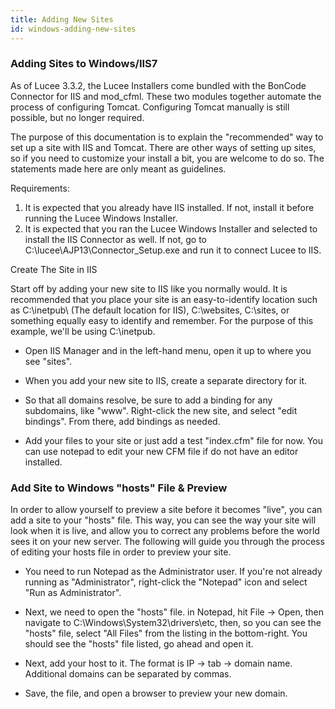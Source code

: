 ```yaml
---
title: Adding New Sites
id: windows-adding-new-sites
---
```


### Adding Sites to Windows/IIS7 ###

As of Lucee 3.3.2, the Lucee Installers come bundled with the BonCode Connector for IIS and mod_cfml. These two modules together automate the process of configuring Tomcat. Configuring Tomcat manually is still possible, but no longer required.

The purpose of this documentation is to explain the "recommended" way to set up a site with IIS and Tomcat. There are other ways of setting up sites, so if you need to customize your install a bit, you are welcome to do so. The statements made here are only meant as guidelines.

Requirements:

1. It is expected that you already have IIS installed. If not, install it before running the Lucee Windows Installer.
1. It is expected that you ran the Lucee Windows Installer and selected to install the IIS Connector as well. If not, go to C:\lucee\AJP13\Connector_Setup.exe and run it to connect Lucee to IIS.

Create The Site in IIS

Start off by adding your new site to IIS like you normally would. It is recommended that you place your site is an easy-to-identify location such as C:\inetpub\ (The default location for IIS), C:\websites\, C:\sites\, or something equally easy to identify and remember. For the purpose of this example, we'll be using C:\inetpub\.

* Open IIS Manager and in the left-hand menu, open it up to where you see "sites".

* When you add your new site to IIS, create a separate directory for it.

* So that all domains resolve, be sure to add a binding for any subdomains, like "www". Right-click the new site, and select "edit bindings". From there, add bindings as needed.

* Add your files to your site or just add a test "index.cfm" file for now. You can use notepad to edit your new CFM file if do not have an editor installed.

### Add Site to Windows "hosts" File & Preview ###

In order to allow yourself to preview a site before it becomes "live", you can add a site to your "hosts" file. This way, you can see the way your site will look when it is live, and allow you to correct any problems before the world sees it on your new server. The following will guide you through the process of editing your hosts file in order to preview your site.

* You need to run Notepad as the Administrator user. If you're not already running as "Administrator", right-click the "Notepad" icon and select "Run as Administrator".

* Next, we need to open the "hosts" file. in Notepad, hit File -> Open, then navigate to C:\Windows\System32\drivers\etc\, then, so you can see the "hosts" file, select "All Files" from the listing in the bottom-right. You should see the "hosts" file listed, go ahead and open it.

* Next, add your host to it. The format is IP -> tab -> domain name. Additional domains can be separated by commas.

* Save, the file, and open a browser to preview your new domain.
